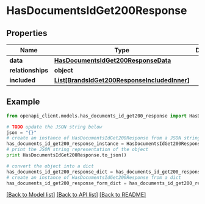 # HasDocumentsIdGet200Response


## Properties
Name | Type | Description | Notes
------------ | ------------- | ------------- | -------------
**data** | [**HasDocumentsIdGet200ResponseData**](HasDocumentsIdGet200ResponseData.md) |  | [optional] 
**relationships** | **object** |  | [optional] 
**included** | [**List[BrandsIdGet200ResponseIncludedInner]**](BrandsIdGet200ResponseIncludedInner.md) |  | [optional] 

## Example

```python
from openapi_client.models.has_documents_id_get200_response import HasDocumentsIdGet200Response

# TODO update the JSON string below
json = "{}"
# create an instance of HasDocumentsIdGet200Response from a JSON string
has_documents_id_get200_response_instance = HasDocumentsIdGet200Response.from_json(json)
# print the JSON string representation of the object
print HasDocumentsIdGet200Response.to_json()

# convert the object into a dict
has_documents_id_get200_response_dict = has_documents_id_get200_response_instance.to_dict()
# create an instance of HasDocumentsIdGet200Response from a dict
has_documents_id_get200_response_form_dict = has_documents_id_get200_response.from_dict(has_documents_id_get200_response_dict)
```
[[Back to Model list]](../README.md#documentation-for-models) [[Back to API list]](../README.md#documentation-for-api-endpoints) [[Back to README]](../README.md)


